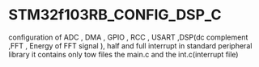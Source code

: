 # STM32f103RB_CONFIG_DSP_C

configuration of ADC , DMA , GPIO , RCC , USART ,DSP(dc complement ,FFT , Energy of FFT signal ), half and full interrupt in standard peripheral library 
it contains only tow files the main.c and the int.c(interrupt file)

